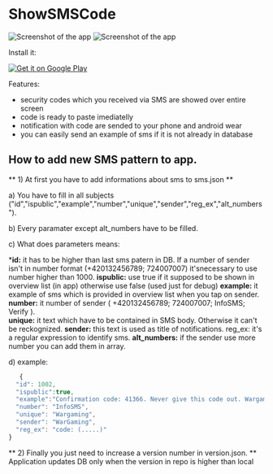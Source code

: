 # ShowSMSCode

 ![Screenshot of the app](meta/screenshots/screenshot-small.png)
 ![Screenshot of the app](meta/screenshots/screenshot-wear.png)

Install it:

<a href="https://play.google.com/store/apps/details?id=eu.inmite.apps.smsjizdenka&hl=en"><img src="http://www.android.com/images/brand/get_it_on_play_logo_small.png" alt="Get it on Google Play" /></a>

Features:

- security codes which you received via SMS are showed over entire screen
- code is ready to paste imediatelly
- notification with code are sended to your phone and android wear 
- you can easily send an example of sms if it is not already in database


## How to add new SMS pattern to app.

 ** 1) At first you have to add informations about sms to sms.json **

  a) You have to fill in all subjects ("id","ispublic","example","number","unique","sender","reg_ex","alt_numbers").

  b) Every paramater except alt_numbers have to be filled.

  c) What does parameters means:

   ***id:** 
   it has to be higher than last sms patern in DB. If a number of sender isn't in number format (+420132456789; 724007007)    it'snecessary to use number higher than 1000.
   **ispublic:**
    use true if it supposed to be shown in overview list (in app) otherwise use false (used just for debug)
   **example:**
    it example of sms which is provided in overview list when you tap on sender.
   **number:**
    it number of sender ( +420132456789; 724007007; InfoSMS; Verify ).    
   **unique:**
    it text which have to be contained in SMS body. Otherwise it can't be reckognized.
   **sender:**
    this text is used as title of notifications.
   reg_ex:
    it's a regular expression to identify sms.
   **alt_numbers:**
    if the sender use more number you can add them in array.

  d) example:
  ```javascript
     {
    "id": 1002,
    "ispublic":true,
    "example":"Confirmation code: 41366. Never give this code out. Wargaming.net",
    "number": "InfoSMS",
    "unique": "Wargaming",
    "sender": "WarGaming",
    "reg_ex": "code: (.....)"
  }
  ```


** 2) Finally you just need to increase a version number in version.json. ** 
  Application updates DB only when the version in repo is higher than local
